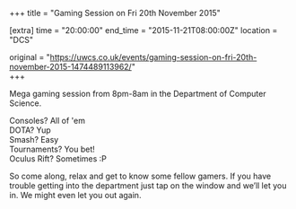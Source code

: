 +++
title = "Gaming Session on Fri 20th November 2015"

[extra]
time = "20:00:00"
end_time = "2015-11-21T08:00:00Z"
location = "DCS"

original = "https://uwcs.co.uk/events/gaming-session-on-fri-20th-november-2015-1474489113962/"    
+++

Mega gaming session from 8pm-8am in the Department of Computer Science.

Consoles? All of 'em  
DOTA? Yup  
Smash? Easy  
Tournaments? You bet\!  
Oculus Rift? Sometimes :P

So come along, relax and get to know some fellow gamers. If you have trouble getting into the department just tap on the window and we’ll let you in. We might even let you out again.

